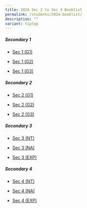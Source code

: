 ```yaml
---
title: 2024 Sec 2 to Sec 4 Booklist
permalink: /students/2024-booklist/
description: ""
variant: tiptap
---
```

<h5>Secondary 1</h5><ul data-tight="true" class="tight"><li><p><a href="/files/Students/2024 Booklist/S1__G1_.pdf" rel="noopener noreferrer nofollow" target="_blank">Sec 1 (G1)</a></p></li><li><p><a href="/files/Students/2024 Booklist/S1__G2_.pdf" rel="noopener noreferrer nofollow" target="_blank">Sec 1 (G2)</a></p></li><li><p><a href="/files/Students/2024 Booklist/S1__G3_.pdf" rel="noopener noreferrer nofollow" target="_blank">Sec 1 (G3)</a></p></li></ul><p></p><h5>Secondary 2</h5><ul data-tight="true" class="tight"><li><p><a href="/files/Students/2024%20Booklist/S2%20(G1).pdf" rel="noopener noreferrer nofollow" target="_blank">Sec 2 (G1)</a></p></li><li><p><a href="/files/Students/2024%20Booklist/S2%20(G2).pdf" rel="noopener noreferrer nofollow" target="_blank">Sec 2 (G2)</a></p></li><li><p><a href="/files/Students/2024%20Booklist/S2%20(G3).pdf" rel="noopener noreferrer nofollow" target="_blank">Sec 2 (G3)</a></p></li></ul><h5>Secondary 3</h5><ul data-tight="true" class="tight"><li><p><a href="/files/Students/2024%20Booklist/S3%20(NT).pdf" rel="noopener noreferrer nofollow" target="_blank">Sec 3 (NT)</a></p></li><li><p><a href="/files/Students/2024%20Booklist/S3%20(NA).pdf" rel="noopener noreferrer nofollow" target="_blank">Sec 3 (NA)</a></p></li><li><p><a href="/files/Students/2024%20Booklist/S3%20(EXP).pdf" rel="noopener noreferrer nofollow" target="_blank">Sec 3 (EXP)</a></p></li></ul><h5>Secondary 4</h5><ul data-tight="true" class="tight"><li><p><a href="/files/Students/2024%20Booklist/S4%20(NT).pdf" rel="noopener noreferrer nofollow" target="_blank">Sec 4 (NT)</a></p></li><li><p><a href="/files/Students/2024%20Booklist/S4%20(NA).pdf" rel="noopener noreferrer nofollow" target="_blank">Sec 4 (NA)</a></p></li><li><p><a href="/files/Students/2024%20Booklist/S4%20(EXP).pdf" rel="noopener noreferrer nofollow" target="_blank">Sec 4 (EXP)</a></p></li></ul><p></p>